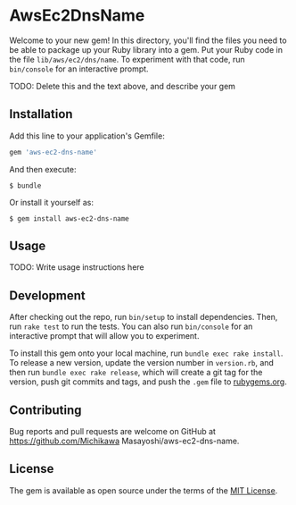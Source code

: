 # AwsEc2DnsName

Welcome to your new gem! In this directory, you'll find the files you need to be able to package up your Ruby library into a gem. Put your Ruby code in the file `lib/aws/ec2/dns/name`. To experiment with that code, run `bin/console` for an interactive prompt.

TODO: Delete this and the text above, and describe your gem

## Installation

Add this line to your application's Gemfile:

```ruby
gem 'aws-ec2-dns-name'
```

And then execute:

    $ bundle

Or install it yourself as:

    $ gem install aws-ec2-dns-name

## Usage

TODO: Write usage instructions here

## Development

After checking out the repo, run `bin/setup` to install dependencies. Then, run `rake test` to run the tests. You can also run `bin/console` for an interactive prompt that will allow you to experiment.

To install this gem onto your local machine, run `bundle exec rake install`. To release a new version, update the version number in `version.rb`, and then run `bundle exec rake release`, which will create a git tag for the version, push git commits and tags, and push the `.gem` file to [rubygems.org](https://rubygems.org).

## Contributing

Bug reports and pull requests are welcome on GitHub at https://github.com/Michikawa Masayoshi/aws-ec2-dns-name.


## License

The gem is available as open source under the terms of the [MIT License](http://opensource.org/licenses/MIT).


